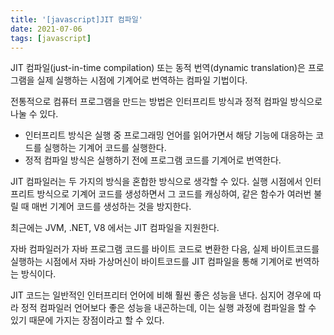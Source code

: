 ```yaml
---
title: '[javascript]JIT 컴파일'
date: 2021-07-06
tags: [javascript]
---
```


JIT 컴파일(just-in-time compilation) 또는 동적 번역(dynamic translation)은 프로그램을 실제 실행하는 시점에 기계어로 번역하는 컴파일 기법이다.

전통적으로 컴퓨터 프로그램을 만드는 방법은 인터프리트 방식과 정적 컴파일 방식으로 나눌 수 있다.

- 인터프리트 방식은 실행 중 프로그래밍 언어를 읽어가면서 해당 기능에 대응하는 코드를 실행하는 기계어 코드를 실행한다.
- 정적 컴파일 방식은 실행하기 전에 프로그램 코드를 기계어로 번역한다.

JIT 컴파일러는 두 가지의 방식을 혼합한 방식으로 생각할 수 있다. 실행 시점에서 인터프리트 방식으로 기계어 코드를 생성하면서 그 코드를 캐싱하여, 같은 함수가 여러번 불릴 때 매번 기계어 코드를 생성하는 것을 방지한다.

최근에는 JVM, .NET, V8 에서는 JIT 컴파일을 지원한다.

자바 컴파일러가 자바 프로그램 코드를 바이트 코드로 변환한 다음, 실제 바이트코드를 실행하는 시점에서 자바 가상머신이 바이트코드를 JIT 컴파일을 통해 기계어로 번역하는 방식이다.

JIT 코드는 일반적인 인터프리터 언어에 비해 훨씬 좋은 성능을 낸다. 심지어 경우에 따라 정적 컴파일러 언어보다 좋은 성능을 내곤하는데, 이는 실행 과정에 컴파일을 할 수 있기 때문에 가지는 장점이라고 할 수 있다.

